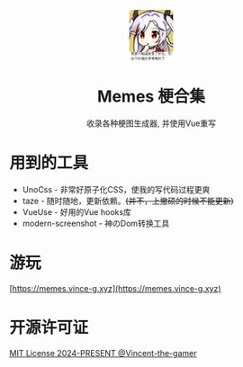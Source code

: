 <p align="center">
    <img src=".github/logo.jpg" alt="logo" style="height: 90px; border-radius: 6px;"/>
</p>

<h1 align="center">Memes 梗合集</h1>

<p align="center">收录各种梗图生成器, 并使用Vue重写</p>

# 用到的工具
- UnoCss - 非常好原子化CSS，使我的写代码过程更爽
- taze - 随时随地，更新依赖。~~(并不，上撤硕的时候不能更新)~~
- VueUse - 好用的Vue hooks库
- modern-screenshot - 神のDom转换工具

# 游玩
[https://memes.vince-g.xyz](https://memes.vince-g.xyz)

# 开源许可证
[MIT License 2024-PRESENT @Vincent-the-gamer](./LICENSE)